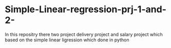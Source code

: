 # Simple-Linear-regression-prj-1-and-2-

In this repositry there two project delivery project and salary project which based on the simple linear ligression which done in python 
